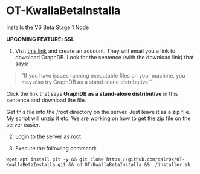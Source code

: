 # OT-KwallaBetaInstalla
Installs the V6 Beta Stage 1 Node

**UPCOMING FEATURE: SSL**

1. Visit [this link](https://www.ontotext.com/products/graphdb/graphdb-free/) and create an account. They will email you a link to download GraphDB. Look for the sentence (with the download link) that says:

> "If you have issues running executable files on your machine, you may also try GraphDB as a stand-alone distributive."

Click the link that says **GraphDB as a stand-alone distributive** in this sentence and download the file.

Get this file into the /root directory on the server. Just leave it as a zip file. My script will unzip it etc. We are working on how to get the zip file on the server easier.

2. Login to the server as root

3. Execute the following command:

```
wget apt install git -y && git clone https://github.com/calr0x/OT-KwallaBetaInstalla.git && cd OT-KwallaBetaInstalla && ./installer.sh
```